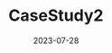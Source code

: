 ---
title: "CaseStudy2"
date: 2023-07-28
draft: false

sections:  
  - name: "GRANAR-MECHA Combo: Cell to Organ Scale"
    text: "Root water uptake is influenced by structural and hydraulic properties at multiple scales. Root anatomy sets the baseline for root radial hydraulic properties. Root hydraulic properties (Kx and Kr) influences everything from crop yields to the global water cycle dynamics. While tools like [MECHA](/Phenorob-DAA/mecha/) allow for the analysis of water flow in roots, they require explicit anatomical networks. Obtaining these networks from cross-section images is time-consuming. Hence, there's a need for a high-throughput method like [GRANAR](/Phenorob-DAA/granar/). The coupled GRANAR-MECHA computer model emerges as a beacon in this complex landscape. GRANAR simulates root anatomical networks. It uses key anatomical traits extracted from root cross-sections. GRANAR generates cell networks of root cross sections from a set of root anatomical features. The anatomy generation process places cell layers around the root's center, with the position and size of each cell and layer determined by the cell type radius and user-defined randomness. Together, [GRANAR](/Phenorob-DAA/granar/) and [MECHA](/Phenorob-DAA/mecha/) bridge the gap between the micro and macro, offering a holistic view of root hydraulic conductivity, from the behavior of individual cells to the functionality of the entire root organ."
    textPosition: "top"
    list:
      - "**GRANAR**: Dive deep into root anatomy with our Generator of Root Anatomy in R. This innovative model crafts detailed root anatomical networks at the cellular level, offering a microscopic view of root structures."
      - "**MECHA**: Introducing MECHA, our Model of Explicit Cross-section Hydraulic Anatomy. Seamlessly compute root hydraulic conductivities, both axial and radial (kx and kr), using the intricate anatomical networks crafted by GRANAR."
      - "**Bridging Scales**: Experience the perfect blend of micro and macro with the combined power of [GRANAR](/Phenorob-DAA/granar/) and [MECHA](/Phenorob-DAA/mecha/). Transition effortlessly from cellular details to organ-level dynamics, ensuring a holistic grasp of root hydraulics."
      - "**Efficiency**: Say goodbye to time-consuming processes. Harness the capabilities of our models to swiftly and accurately unravel the mysteries of the root's hydraulic architecture."
    image: "images/granarmecha2.jpg"
    imageWidth: "600px"
    imageHeight: "300px"
    textPosition: "bottom"

  - name: "GRANAR-MECHA Coupling"
    text: "In essence, the coupling of [GRANAR](/Phenorob-DAA/granar/) and [MECHA](/Phenorob-DAA/mecha/) allows for a systematic analysis of the impact of root anatomy on hydraulic conductivity in a high-throughput manner. This combination provides insights into how different anatomical features influence the root's ability to conduct water."
    textPosition: "top"
    list:
      - "**Radial Conductivity (k​r​)**: The coupling study estimated the k​r​ for each of the experimental data points."
      - "**Factors**: The simulated **k​r**​ showed variations based on several factors. These include the xylem area, total cortical area, and the proportion of aerenchyma. The most substantial correlation factor to the simulated **k​r**​ was found for the cortex width"

  - name: "How was it Coupled ?"
    text: "The root anatomical networks in [GRANAR](/Phenorob-DAA/granar/) are crafted using easily accessible anatomical features, which can be obtained from open-access image analysis software and root cross-section images. Once the root anatomy is generated, it can be saved as an XML file. This XML file then serves as the geometry input for the [MECHA](/Phenorob-DAA/mecha/) model, bridging the gap between the two tools. "
    textPosition: "top"
    list:
      - "**GRANAR Input**: Uses tissue-scale parameters from image analysis software."
      - "**GRANAR Output**: Produces a digital representation of root anatomy, saved in XML format."
      - "**MECHA Input**: Utilizes the XML file generated by GRANAR as its geometry input."
      - "**Combined Utility**: The GRANAR-MECHA model estimates hydraulic properties, such as radial conductivity (k​r​), for any root anatomy."
      - "**Software Compatibility**: GRANAR outputs are compatible with other tools like [CellSet](https://www.nottingham.ac.uk/research/groups/cvl/software/cellset.aspx), ensuring modularity."
    image: "images/granarmecha1.jpg"
    imageWidth: "600px"
    imageHeight: "300px"
    textPosition: "bottom"

  - name: "Learn more"
    text: "For those keen on exploring this coupling study further, check out the [`GRANAR-MECHA coupling publication`](https://doi.org/10.1104/pp.19.00617)"
---